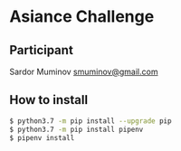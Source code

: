 # Asiance Challenge

## Participant
Sardor Muminov <smuminov@gmail.com>

## How to install

```bash
$ python3.7 -m pip install --upgrade pip
$ python3.7 -m pip install pipenv
$ pipenv install
```
